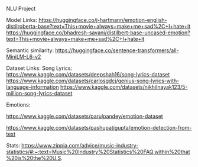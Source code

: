 NLU Project

Model Links:
https://huggingface.co/j-hartmann/emotion-english-distilroberta-base?text=This+movie+always+make+me+sad%2C+I+hate+it
https://huggingface.co/bhadresh-savani/distilbert-base-uncased-emotion?text=This+movie+always+make+me+sad%2C+I+hate+it

Semantic similarity:
https://huggingface.co/sentence-transformers/all-MiniLM-L6-v2

Dataset Links:
Song Lyrics:
https://www.kaggle.com/datasets/deepshah16/song-lyrics-dataset
https://www.kaggle.com/datasets/carlosgdcj/genius-song-lyrics-with-language-information
https://www.kaggle.com/datasets/nikhilnayak123/5-million-song-lyrics-dataset

Emotions:

https://www.kaggle.com/datasets/parulpandey/emotion-dataset

https://www.kaggle.com/datasets/pashupatigupta/emotion-detection-from-text


Stats:
https://www.zippia.com/advice/music-industry-statistics/#:~:text=Music%20Industry%20Statistics%20FAQ,within%20that%20is%20the%20U.S.